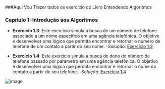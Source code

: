 ###Aqui Vou Trazer todos os exercício do Livro Entendendo Algoritmos

### Capítulo 1: Introdução aos Algoritmos

- **Exercício 1.3**:  Este exercício simula a busca de um número de telefone associado a um nome específico
 em uma agência telefônica. O objetivo é desenvolver uma lógica que permita encontrar
 e retornar o número de telefone de um contato a partir do seu nome.
-*Solução*: [Exercício 1.3](https://github.com/AnaDalmolin/Entendendo_Algoritimo/tree/master/exerciciopag36/exercicio01)
   
- **Exercício 1.4**: Este exercício simula a busca do dono do número de telefone passado por parametro
  em uma agência telefônica. O objetivo é desenvolver uma lógica que permita encontrar
  e retornar o nome do contato a partir do seu telefone.
-*Solução*: [Exercício 1.4](https://github.com/AnaDalmolin/Entendendo_Algoritimo/tree/master/exerciciopag36/exercicio02)


![image](https://github.com/user-attachments/assets/5266a317-12a8-4e8a-a91b-fc227a3d282d)
